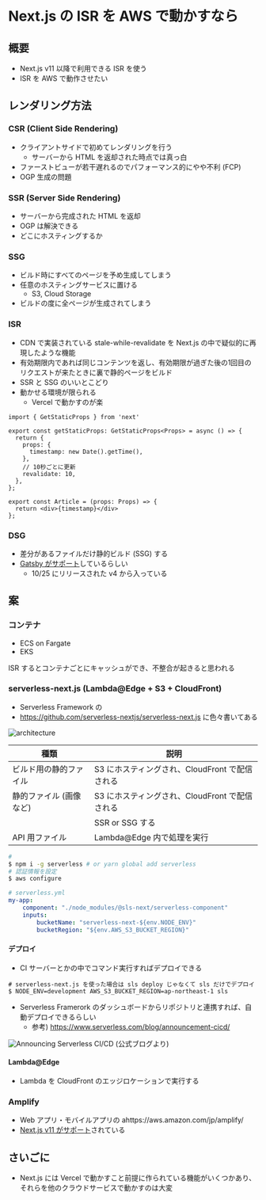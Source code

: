 # Next.js の ISR を AWS で動かすなら

## 概要

- Next.js v11 以降で利用できる ISR を使う
- ISR を AWS で動作させたい

## レンダリング方法

### CSR (Client Side Rendering)

- クライアントサイドで初めてレンダリングを行う
    - サーバーから HTML を返却された時点では真っ白
- ファーストビューが若干遅れるのでパフォーマンス的にやや不利 (FCP)
- OGP 生成の問題

### SSR (Server Side Rendering)

- サーバーから完成された HTML を返却
- OGP は解決できる
- どこにホスティングするか

### SSG

- ビルド時にすべてのページを予め生成してしまう
- 任意のホスティングサービスに置ける
    - S3, Cloud Storage
- ビルドの度に全ページが生成されてしまう

### ISR

- CDN で実装されている stale-while-revalidate を Next.js の中で疑似的に再現したような機能
- 有効期限内であれば同じコンテンツを返し、有効期限が過ぎた後の1回目のリクエストが来たときに裏で静的ページをビルド
- SSR と SSG のいいとこどり
- 動かせる環境が限られる
    - Vercel で動かすのが楽

```tsx
import { GetStaticProps } from 'next'

export const getStaticProps: GetStaticProps<Props> = async () => {
  return {
    props: {
      timestamp: new Date().getTime(),
    },
    // 10秒ごとに更新
    revalidate: 10,
  },
};

export const Article = (props: Props) => {
  return <div>{timestamp}</div>
};
```



### DSG

- 差分があるファイルだけ静的ビルド (SSG) する
- [Gatsby がサポート](https://www.gatsbyjs.com/docs/how-to/rendering-options/using-deferred-static-generation/)しているらしい
    - 10/25 にリリースされた v4 から入っている

## 案

### コンテナ

- ECS on Fargate
- EKS

ISR するとコンテナごとにキャッシュができ、不整合が起きると思われる

### serverless-next.js (Lambda@Edge + S3 + CloudFront)

- Serverless Framework の
- https://github.com/serverless-nextjs/serverless-next.js に色々書いてある

![architecture](https://github.com/serverless-nextjs/serverless-next.js/raw/master/img/arch_no_grid.png)



| 種類                    | 説明                                           |
| ----------------------- | ---------------------------------------------- |
| ビルド用の静的ファイル  | S3 にホスティングされ、CloudFront で配信される |
| 静的ファイル (画像など) | S3 にホスティングされ、CloudFront で配信される |
|                         | SSR or SSG する                                |
| API 用ファイル          | Lambda@Edge 内で処理を実行                     |

```bash
# 
$ npm i -g serverless # or yarn global add serverless
# 認証情報を設定
$ aws configure
```



```yaml
# serverless.yml
my-app:
    component: "./node_modules/@sls-next/serverless-component"
    inputs:
        bucketName: "serverless-next-${env.NODE_ENV}"
        bucketRegion: "${env.AWS_S3_BUCKET_REGION}"
```

#### デプロイ

- CI サーバーとかの中でコマンド実行すればデプロイできる

```shell
# serverless-next.js を使った場合は sls deploy じゃなくて sls だけでデプロイ
$ NODE_ENV=development AWS_S3_BUCKET_REGION=ap-northeast-1 sls
```

- Serverless Framerork のダッシュボードからリポジトリと連携すれば、自動デプロイできるらしい
    - 参考) https://www.serverless.com/blog/announcement-cicd/

![Announcing Serverless CI/CD](https://s3-us-west-2.amazonaws.com/assets.blog.serverless.com/2020-02-01-announcement-cicd/BranchDeploymentStatusEdit.png)
(公式ブログより)

#### Lambda@Edge

- Lambda を CloudFront のエッジロケーションで実行する

  

### Amplify

- Web アプリ・モバイルアプリの ahttps://aws.amazon.com/jp/amplify/
- [Next.js v11 がサポート](https://aws.amazon.com/jp/about-aws/whats-new/2021/08/aws-amplify-hosting-support-next-js-version-11/)されている

## さいごに

- Next.js には Vercel で動かすこと前提に作られている機能がいくつかあり、それらを他のクラウドサービスで動かすのは大変

  

